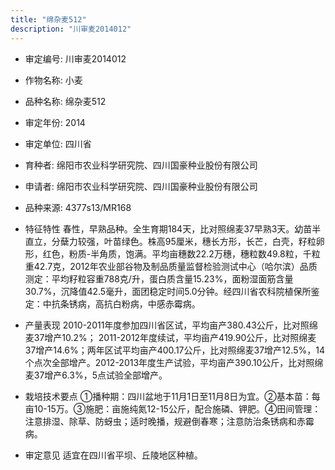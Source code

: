 ```yaml
---
title: "绵杂麦512"
description: "川审麦2014012"
---
```

* 审定编号:  川审麦2014012

*  作物名称:  小麦

*  品种名称:  绵杂麦512

*  审定年份:  2014

*  审定单位:  四川省

* 育种者:  绵阳市农业科学研究院、四川国豪种业股份有限公司

*  申请者:  绵阳市农业科学研究院、四川国豪种业股份有限公司

*  品种来源:  4377s13/MR168

*  特征特性
春性，早熟品种。全生育期184天，比对照绵麦37早熟3天。幼苗半直立，分蘖力较强，叶苗绿色。株高95厘米，穗长方形，长芒，白壳，籽粒卵形，红色，粉质-半角质，饱满。平均亩穗数22.2万穗，穗粒数49.8粒，千粒重42.7克，2012年农业部谷物及制品质量监督检验测试中心（哈尔滨）品质测定：平均籽粒容重788克/升，蛋白质含量15.23%，面粉湿面筋含量30.7%，沉降值42.5毫升，面团稳定时间5.0分钟。经四川省农科院植保所鉴定：中抗条锈病，高抗白粉病，中感赤霉病。

*  产量表现
2010-2011年度参加四川省区试，平均亩产380.43公斤，比对照绵麦37增产10.2%； 2011-2012年度续试，平均亩产419.90公斤，比对照绵麦37增产14.6%；两年区试平均亩产400.17公斤，比对照绵麦37增产12.5%，14个点次全部增产。2012-2013年度生产试验，平均亩产390.10公斤，比对照绵麦37增产6.3%，5点试验全部增产。

*  栽培技术要点
①播种期：四川盆地于11月1日至11月8日为宜。②基本苗：每亩10-15万。③施肥：亩施纯氮12-15公斤，配合施磷、钾肥。④田间管理：注意排湿、除草、防蚜虫；适时晚播，规避倒春寒；注意防治条锈病和赤霉病。

*  审定意见
适宜在四川省平坝、丘陵地区种植。
